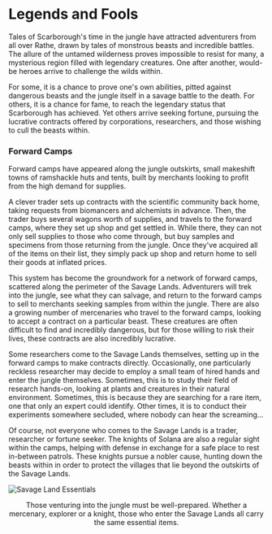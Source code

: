 # Legends and Fools

Tales of Scarborough's time in the jungle have attracted adventurers from all over Rathe, drawn by tales of monstrous beasts and incredible battles. The allure of the untamed wilderness proves impossible to resist for many, a mysterious region filled with legendary creatures. One after another, would-be heroes arrive to challenge the wilds within.

For some, it is a chance to prove one's own abilities, pitted against dangerous beasts and the jungle itself in a savage battle to the death. For others, it is a chance for fame, to reach the legendary status that Scarborough has achieved. Yet others arrive seeking fortune, pursuing the lucrative contracts offered by corporations, researchers, and those wishing to cull the beasts within.

### Forward Camps
Forward camps have appeared along the jungle outskirts, small makeshift towns of ramshackle huts and tents, built by merchants looking to profit from the high demand for supplies.

A clever trader sets up contracts with the scientific community back home, taking requests from biomancers and alchemists in advance. Then, the trader buys several wagons worth of supplies, and travels to the forward camps, where they set up shop and get settled in. While there, they can not only sell supplies to those who come through, but buy samples and specimens from those returning from the jungle. Once they've acquired all of the items on their list, they simply pack up shop and return home to sell their goods at inflated prices.

This system has become the groundwork for a network of forward camps, scattered along the perimeter of the Savage Lands. Adventurers will trek into the jungle, see what they can salvage, and return to the forward camps to sell to merchants seeking samples from within the jungle. There are also a growing number of mercenaries who travel to the forward camps, looking to accept a contract on a particular beast. These creatures are often difficult to find and incredibly dangerous, but for those willing to risk their lives, these contracts are also incredibly lucrative.

Some researchers come to the Savage Lands themselves, setting up in the forward camps to make contracts directly. Occasionally, one particularly reckless researcher may decide to employ a small team of hired hands and enter the jungle themselves. Sometimes, this is to study their field of research hands-on, looking at plants and creatures in their natural environment. Sometimes, this is because they are searching for a rare item, one that only an expert could identify. Other times, it is to conduct their experiments somewhere secluded, where nobody can hear the screaming...

Of course, not everyone who comes to the Savage Lands is a trader, researcher or fortune seeker. The knights of Solana are also a regular sight within the camps, helping with defense in exchange for a safe place to rest in-between patrols. These knights pursue a nobler cause, hunting down the beasts within in order to protect the villages that lie beyond the outskirts of the Savage Lands.

![Savage Land Essentials](https://d2hl7maqck52px.cloudfront.net/continents/rathe/savage-lands/forward-camps.webp)
<p align = "center">
Those venturing into the jungle must be well-prepared. Whether a mercenary, explorer or a knight, those who enter the Savage Lands all carry the same essential items.
</p>
